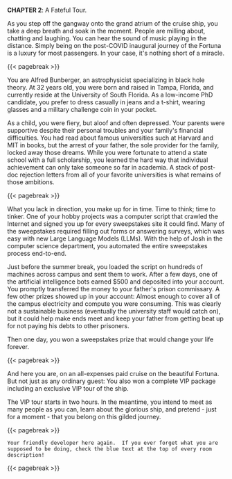 **CHAPTER 2**: A Fateful Tour.

As you step off the gangway onto the grand atrium of the cruise ship, you take a deep breath and soak in the moment. People are milling about, chatting and laughing. You can hear the sound of music playing in the distance. Simply being on the post-COVID inaugural journey of the Fortuna is a luxury for most passengers. In your case, it's nothing short of a miracle.

{{< pagebreak >}}

You are Alfred Bunberger, an astrophysicist specializing in black hole theory. At 32 years old, you were born and raised in Tampa, Florida, and currently reside at the University of South Florida. As a low-income PhD candidate, you prefer to dress casually in jeans and a t-shirt, wearing glasses and a military challenge coin in your pocket.

As a child, you were fiery, but aloof and often depressed. Your parents were supportive despite their personal troubles and your family's financial difficulties. You had read about famous universities such at Harvard and MIT in books, but the arrest of your father, the sole provider for the family, locked away those dreams. While you were fortunate to attend a state school with a full scholarship, you learned the hard way that individual achievement can only take someone so far in academia. A stack of post-doc rejection letters from all of your favorite universities is what remains of those ambitions.

{{< pagebreak >}}

What you lack in direction, you make up for in time. Time to think; time to tinker. One of your hobby projects was a computer script that crawled the Internet and signed you up for every sweepstakes site it could find. Many of the sweepstakes required filling out forms or answering surveys, which was easy with new Large Language Models (LLMs). With the help of Josh in the computer science department, you automated the entire sweepstakes process end-to-end.

Just before the summer break, you loaded the script on hundreds of machines across campus and sent them to work. After a few days, one of the artificial intelligence bots earned $500 and deposited into your account. You promptly transferred the money to your father's prison commissary. A few other prizes showed up in your account: Almost enough to cover all of the campus electricity and compute you were consuming. This was clearly not a sustainable business (eventually the university staff would catch on), but it could help make ends meet and keep your father from getting beat up for not paying his debts to other prisoners.

Then one day, you won a sweepstakes prize that would change your life forever.

{{< pagebreak >}}

And here you are, on an all-expenses paid cruise on the beautiful Fortuna. But not just as any ordinary guest: You also won a complete VIP package including an exclusive VIP tour of the ship.

The VIP tour starts in two hours. In the meantime, you intend to meet as many people as you can, learn about the glorious ship, and pretend - just for a moment - that you belong on this gilded journey.

{{< pagebreak >}}

```
Your friendly developer here again.  If you ever forget what you are supposed to be doing, check the blue text at the top of every room description!
```

{{< pagebreak >}}
